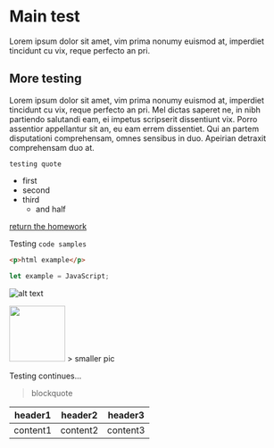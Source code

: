 # Main test
Lorem ipsum dolor sit amet, vim prima nonumy euismod at, imperdiet tincidunt cu vix, reque perfecto an pri.

## More testing
Lorem ipsum dolor sit amet, vim prima nonumy euismod at, imperdiet tincidunt cu vix, reque perfecto an pri. Mel dictas saperet ne, in nibh partiendo salutandi eam, ei impetus scripserit dissentiunt vix. Porro assentior appellantur sit an, eu eam errem dissentiet. Qui an partem disputationi comprehensam, omnes sensibus in duo. Apeirian detraxit comprehensam duo at.

    testing quote

- first
- second
- third
  - and half
 
[return the homework](https://app.terokarvinen.com/task/123/new-report/)


Testing `code samples`

```html
<p>html example</p>
```
```javascript
let example = JavaScript;
```
![alt text](https://images.unsplash.com/photo-1671859710239-ad31b4650323?ixlib=rb-4.0.3&ixid=M3wxMjA3fDB8MHxwaG90by1wYWdlfHx8fGVufDB8fHx8fA%3D%3D&auto=format&fit=crop&w=1170&q=80)


<img src ="https://images.unsplash.com/photo-1671859710239-ad31b4650323?ixlib=rb-4.0.3&ixid=M3wxMjA3fDB8MHxwaG90by1wYWdlfHx8fGVufDB8fHx8fA%3D%3D" width="100">
> smaller pic


Testing continues...
> blockquote

| header1 | header2 | header3 |
| --- | --- | --- |
| content1 | content2 | content3 |


    
